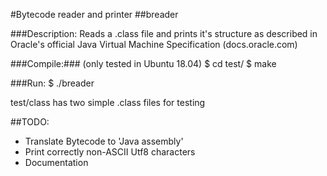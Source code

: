 #Bytecode reader and printer
##breader

###Description:
Reads a .class file and prints it's structure as described in Oracle's official Java Virtual Machine Specification (docs.oracle.com)

###Compile:### (only tested in Ubuntu 18.04)
	$ cd test/
	$ make

###Run:
	$ ./breader <class file name>

test/class has two simple .class files for testing

##TODO:
* Translate Bytecode to 'Java assembly'
* Print correctly non-ASCII Utf8 characters
* Documentation
